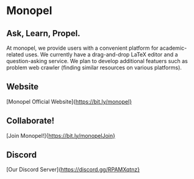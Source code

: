 # Monopel
## Ask, Learn, Propel.
At monopel, we provide users with a convenient platform for academic-related uses. We currently have a drag-and-drop LaTeX editor and a question-asking service. We plan to develop additional featuers such as problem web crawler (finding similar resources on various platforms).

## Website
[Monopel Official Website]{https://bit.ly/monopel}

## Collaborate!
[Join Monopel!]{https://bit.ly/monopelJoin}

## Discord
[Our Discord Server]{https://discord.gg/RPAMXqtnz}
